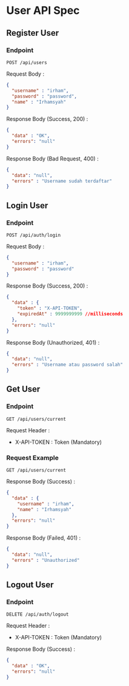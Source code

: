 # User API Spec

## Register User

### Endpoint
`POST /api/users`

Request Body :

```json
{
  "username" : "irham",
  "password" : "password",
  "name" : "Irhamsyah" 
}
```

Response Body (Success, 200) :

```json
{
  "data" : "OK",
  "errors": "null"
}
```

Response Body (Bad Request, 400) :

```json
{
  "data": "null",
  "errors" : "Username sudah terdaftar"
}
```

## Login User

### Endpoint
`POST /api/auth/login`

Request Body :

```json
{
  "username" : "irham",
  "password" : "password" 
}
```

Response Body (Success, 200) :

```json
{
  "data" : {
    "token" : "X-API-TOKEN",
    "expiredAt" : 9999999999 //milliseconds
  },
  "errors": "null"
}
```

Response Body (Unauthorized, 401) :

```json
{
  "data": "null",
  "errors" : "Username atau password salah"
}
```

## Get User

### Endpoint
`GET /api/users/current`

Request Header :

- X-API-TOKEN : Token (Mandatory)

### Request Example

```http
GET /api/users/current
```

Response Body (Success) :

```json
{
  "data" : {
    "username" : "irham",
    "name" : "Irhamsyah"
  },
  "errors": "null"
}
```

Response Body (Failed, 401) :

```json
{
  "data": "null",
  "errors" : "Unauthorized"
}
```

## Logout User

### Endpoint
`DELETE /api/auth/logout`

Request Header :

- X-API-TOKEN : Token (Mandatory)

Response Body (Success) :

```json
{
  "data" : "OK",
  "errors": "null"
}
```